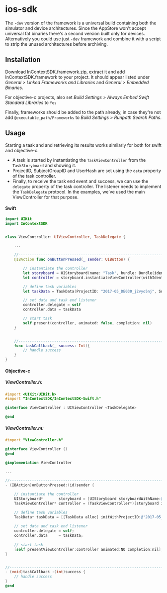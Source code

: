 # ios-sdk

The `-dev` version of the framework is a universal build containing both the simulator and device architectures. Since the AppStore won't accept universal fat binaries there's a second version built only for devices. Alternatively you could use just `-dev` framework and combine it with a script to strip the unused architectures before archiving.

## Installation

Download InContextSDK.framework.zip, extract it and add InContextSDK.framework to your project. It should appear listed under *General > Linked Frameworks and Libraries* and *General > Embedded Binaries*.

For objective-c projects, also set *Build Settings > Always Embed Swift Standard Libraries* to `Yes`

Finally, frameworks should be added to the path already, in case they're not add `@executable_path/Frameworks` to *Build Settings > Runpath Search Paths*.

## Usage

Starting a task and and retrieving its results works similarly for both for swift and objective-c.
- A task is started by instantiating the `TaskViewController` from the `TaskStoryboard` and showing it.
- ProjectID, SubjectGroupID and UserHash are set using the `data` property of the task controller.
- Finally, to receive the task end event and success, we can use the `delegate` property of the task controller. The listener needs to implement the `TaskDelegate` protocol. In the examples, we've used the main ViewController for that purpose.

#### Swift

```swift
import UIKit
import InContextSDK


class ViewController: UIViewController, TaskDelegate {

	...

	//---------------------------------------------------------------------------
	@IBAction func onButtonPressed(_ sender: UIButton) {

		// instantiate the controller
		let storyboard = UIStoryboard(name: "Task", bundle: Bundle(identifier: "com.eyesquare.InContextSDK"))
		let controller = storyboard.instantiateViewController(withIdentifier: "TaskViewController") as! TaskViewController

		// define task variables
		let taskData = TaskData(ProjectID: "2017-05_DE030_j2vyo5nj", SubjectGroupID: "fbpers", UserHash: "1234")

		// set data and task end listener
		controller.delegate = self
		controller.data = taskData

		// start task
		self.present(controller, animated: false, completion: nil)
	}


	//---------------------------------------------------------------------------
	func taskCallback(_ success: Int){
		// handle success
	}
}
```

#### Objective-c

##### ViewController.h:
```objective-c
#import <UIKit/UIKit.h>
#import "InContextSDK/InContextSDK-Swift.h"

@interface ViewController : UIViewController <TaskDelegate>

@end
```

##### ViewController.m:

```objective-c
#import "ViewController.h"

@interface ViewController ()
@end

@implementation ViewController

...

//---------------------------------------------------------------------------
- (IBAction)onButtonPressed:(id)sender {

	// instantiate the controller
	UIStoryboard*       storyboard = [UIStoryboard storyboardWithName:@"Task" bundle: [NSBundle bundleWithIdentifier:@"com.eyesquare.InContextSDK"]];
	TaskViewController* controller = (TaskViewController*)[storyboard instantiateViewControllerWithIdentifier:@"TaskViewController"];

	// define task variables
	TaskData* taskData = [[TaskData alloc] initWithProjectID:@"2017-05_DE030_j2vyo5nj" SubjectGroupID:@"fbpers" UserHash:@"1234"];
	
	// set data and task end listener
	controller.delegate = self;
	controller.data     = taskData;
	
	// start task
	[self presentViewController:controller animated:NO completion:nil];
}


//---------------------------------------------------------------------------
- (void)taskCallback :(int)success {
	// handle success
}
@end
```

